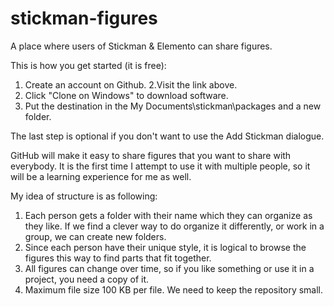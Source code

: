 stickman-figures
================

A place where users of Stickman &amp; Elemento can share figures.

This is how you get started (it is free):

1. Create an account on Github.
2.Visit the link above.
3. Click "Clone on Windows" to download software.
4. Put the destination in the My Documents\stickman\packages and a new folder.

The last step is optional if you don't want to use the Add Stickman dialogue.

GitHub will make it easy to share figures that you want to share with everybody.
It is the first time I attempt to use it with multiple people,
so it will be a learning experience for me as well.

My idea of structure is as following:
1. Each person gets a folder with their name which they can organize as they like.
If we find a clever way to do organize it differently, or work in a group,
we can create new folders.
2. Since each person have their unique style,
it is logical to browse the figures this way to find parts that fit together.
3. All figures can change over time, so if you like something or use it in a project,
you need a copy of it.
4. Maximum file size 100 KB per file.
We need to keep the repository small.
